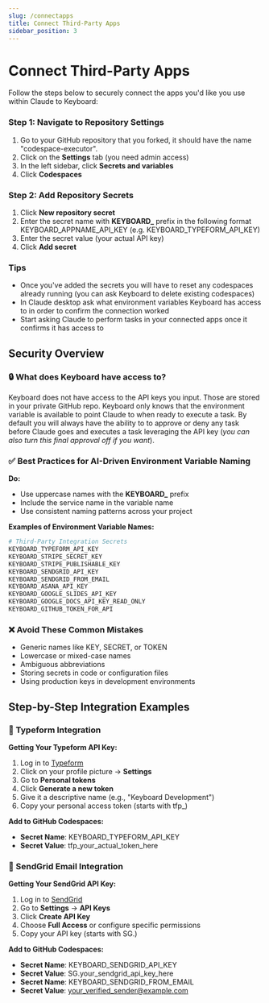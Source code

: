```yaml
---
slug: /connectapps
title: Connect Third-Party Apps
sidebar_position: 3
---
```


# Connect Third-Party Apps

Follow the steps below to securely connect the apps you'd like you use within Claude to Keyboard:

### Step 1: Navigate to Repository Settings
1. Go to your GitHub repository that you forked, it should have the name "codespace-executor".
2. Click on the **Settings** tab (you need admin access)
3. In the left sidebar, click **Secrets and variables**
4. Click **Codespaces**

### Step 2: Add Repository Secrets
1. Click **New repository secret**
2. Enter the secret name with **KEYBOARD_** prefix in the following format KEYBOARD_APPNAME_API_KEY (e.g. KEYBOARD_TYPEFORM_API_KEY)
3. Enter the secret value (your actual API key)
4. Click **Add secret**

### Tips
* Once you've added the secrets you will have to reset any codespaces already running (you can ask Keyboard to delete existing codespaces)
* In Claude desktop ask what environment variables Keyboard has access to in order to confirm the connection worked
* Start asking Claude to perform tasks in your connected apps once it confirms it has access to 

## Security Overview

### 🔒 What does Keyboard have access to? 

Keyboard does not have access to the API keys you input. Those are stored in your private GitHub repo. Keyboard only knows that the environment variable is available to point Claude to when ready to execute a task. By default you will always have the ability to to approve or deny any task before Claude goes and executes a task leveraging the API key (*you can also turn this final approval off if you want*).

### ✅ Best Practices for AI-Driven Environment Variable Naming

**Do:**
* Use uppercase names with the **KEYBOARD_** prefix
* Include the service name in the variable name
* Use consistent naming patterns across your project

**Examples of Environment Variable Names:**
```bash
# Third-Party Integration Secrets
KEYBOARD_TYPEFORM_API_KEY
KEYBOARD_STRIPE_SECRET_KEY
KEYBOARD_STRIPE_PUBLISHABLE_KEY
KEYBOARD_SENDGRID_API_KEY
KEYBOARD_SENDGRID_FROM_EMAIL
KEYBOARD_ASANA_API_KEY
KEYBOARD_GOOGLE_SLIDES_API_KEY
KEYBOARD_GOOGLE_DOCS_API_KEY_READ_ONLY
KEYBOARD_GITHUB_TOKEN_FOR_API
```

### ❌ Avoid These Common Mistakes

* Generic names like KEY, SECRET, or TOKEN
* Lowercase or mixed-case names
* Ambiguous abbreviations
* Storing secrets in code or configuration files
* Using production keys in development environments

## Step-by-Step Integration Examples

### 🔷 Typeform Integration

**Getting Your Typeform API Key:**
1. Log in to [Typeform](https://typeform.com)
2. Click on your profile picture → **Settings**
3. Go to **Personal tokens**
4. Click **Generate a new token**
5. Give it a descriptive name (e.g., "Keyboard Development")
6. Copy your personal access token (starts with tfp_)

**Add to GitHub Codespaces:**
- **Secret Name**: KEYBOARD_TYPEFORM_API_KEY
- **Secret Value**: tfp_your_actual_token_here

### 📧 SendGrid Email Integration

**Getting Your SendGrid API Key:**
1. Log in to [SendGrid](https://sendgrid.com)
2. Go to **Settings** → **API Keys**
3. Click **Create API Key**
4. Choose **Full Access** or configure specific permissions
5. Copy your API key (starts with SG.)

**Add to GitHub Codespaces:**
- **Secret Name**: KEYBOARD_SENDGRID_API_KEY
- **Secret Value**: SG.your_sendgrid_api_key_here
- **Secret Name**: KEYBOARD_SENDGRID_FROM_EMAIL
- **Secret Value**: your_verified_sender@example.com
